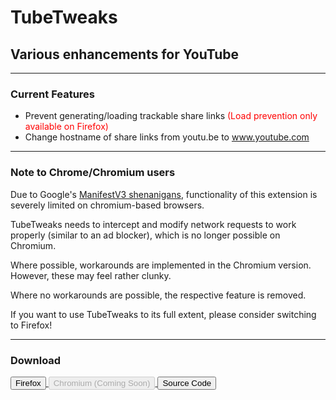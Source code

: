 <!--
 Copyright (C) 2023 Marcus Huber (xenorio) <dev@xenorio.xyz>
 
 This program is free software: you can redistribute it and/or modify
 it under the terms of the GNU Affero General Public License as
 published by the Free Software Foundation, either version 3 of the
 License, or (at your option) any later version.
 
 This program is distributed in the hope that it will be useful,
 but WITHOUT ANY WARRANTY; without even the implied warranty of
 MERCHANTABILITY or FITNESS FOR A PARTICULAR PURPOSE.  See the
 GNU Affero General Public License for more details.
 
 You should have received a copy of the GNU Affero General Public License
 along with this program.  If not, see <http://www.gnu.org/licenses/>.
-->

# TubeTweaks
## Various enhancements for YouTube

---

### Current Features
- Prevent generating/loading trackable share links <span style="color: red;">(Load prevention only available on Firefox)</span>
- Change hostname of share links from youtu.be to www.youtube.com

---

### Note to Chrome/Chromium users

Due to Google's [ManifestV3 shenanigans](https://youtu.be/8KWCLhHrblE?t=206), functionality of this extension is severely limited on chromium-based browsers. 

TubeTweaks needs to intercept and modify network requests to work properly (similar to an ad blocker), which is no longer possible on Chromium.

Where possible, workarounds are implemented in the Chromium version. However, these may feel rather clunky. 

Where no workarounds are possible, the respective feature is removed.

If you want to use TubeTweaks to its full extent, please consider switching to Firefox!

---

### Download

<a href="https://addons.mozilla.org/en-US/firefox/addon/tubetweaks/" rel="nofollow noreferrer" target="_blank">
	<button class="button is-warning"><i class="fa-brands fa-firefox-browser"></i> Firefox</button>
</a>


<a href="#" rel="nofollow noreferrer" target="_blank">
	<button class="button is-warning" disabled><i class="fa-brands fa-chrome"></i> Chromium (Coming Soon)</button>
</a>
 

<a href="https://github.com/XenoExtensions/TubeTweaks" rel="nofollow noreferrer" target="_blank">
	<button class="button is-warning"><i class="fa-brands fa-github"></i> Source Code</button>
</a>


